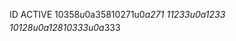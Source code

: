 
ID ACTIVE 
1‌$0‌$3‌$5‌$8‌$u‌$0‌$_‌$a‌$3‌$5‌$8
1‌$0‌$2‌$7‌$1‌$u‌$0‌$_‌$a‌$2‌$7‌$1
1‌$1‌$2‌$3‌$3‌$u‌$0‌$_‌$a‌$1‌$2‌$3‌$3
1‌$0‌$1‌$2‌$8‌$u‌$0‌$_‌$a‌$1‌$2‌$8
1‌$0‌$3‌$3‌$3‌$u‌$0‌$_‌$a‌$3‌$3‌$3
